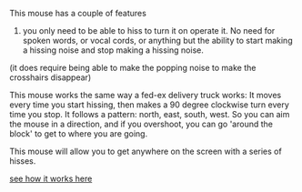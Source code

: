 This mouse has a couple of features 


1. you only need to be able to hiss to turn it on operate it.  No need for spoken words, or vocal cords, or anything but the ability to start making a hissing noise and stop making a hissing noise.  

(it does require being able to make the popping noise to make the crosshairs disappear)


This mouse works the same way a fed-ex delivery truck works:  It moves every time you start hissing, then makes a 90 degree clockwise turn every time you stop.  It follows a pattern: north, east, south, west.  So you can aim the mouse in a direction, and if you overshoot, you can go 'around the block' to get to where you are going.  

This mouse will allow you to get anywhere on the screen with a series of hisses. 

[see how it works here](https://www.youtube.com/watch?v=Vu6fzuMbp7A)

